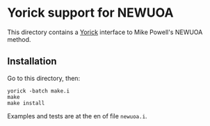 # Yorick support for NEWUOA

This directory contains a [Yorick](http://yorick.github.com/) interface to
Mike Powell's NEWUOA method.


## Installation

Go to this directory, then:

```
yorick -batch make.i
make
make install
````

Examples and tests are at the en of file `newuoa.i`.


